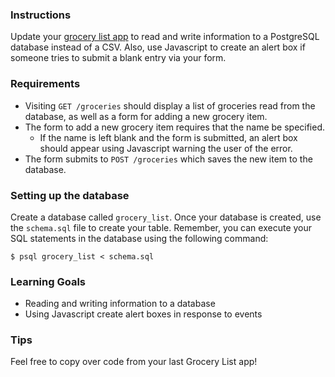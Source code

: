 ### Instructions

Update your [grocery list app](https://horizon.launchacademy.com/lessons/grocery-list)
to read and write information to a PostgreSQL database instead of a CSV. Also,
use Javascript to create an alert box if someone tries to submit a blank entry
via your form.

### Requirements

* Visiting `GET /groceries` should display a list of groceries read from the database, as well as a form for adding a new grocery item.
* The form to add a new grocery item requires that the name be specified.
  * If the name is left blank and the form is submitted, an alert box should appear using Javascript warning the user of the error.
* The form submits to `POST /groceries` which saves the new item to the database.

### Setting up the database

Create a database called `grocery_list`. Once your database is created, use the
`schema.sql` file to create your table. Remember, you can execute your SQL statements
in the database using the following command:
```
$ psql grocery_list < schema.sql
```

### Learning Goals

* Reading and writing information to a database
* Using Javascript create alert boxes in response to events

### Tips

Feel free to copy over code from your last Grocery List app!
